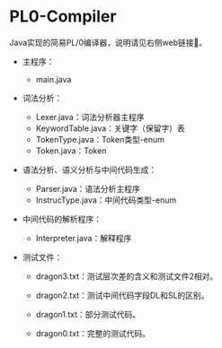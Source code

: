 # PL0-Compiler

Java实现的简易PL/0编译器，说明请见右侧web链接🔗。

- 主程序：

  - main.java

- 词法分析：

  - Lexer.java：词法分析器主程序
  - KeywordTable.java：关键字（保留字）表
  - TokenType.java：Token类型-enum
  - Token.java：Token

- 语法分析、语义分析与中间代码生成：

  - Parser.java：语法分析主程序
  - InstrucType.java：中间代码类型-enum

- 中间代码的解析程序：

  - Interpreter.java：解释程序

- 测试文件：
  - dragon3.txt：测试层次差的含义和测试文件2相对。
  
  - dragon2.txt：测试中间代码字段DL和SL的区别。
  
  - dragon1.txt：部分测试代码。
  
  - dragon0.txt：完整的测试代码。
  
